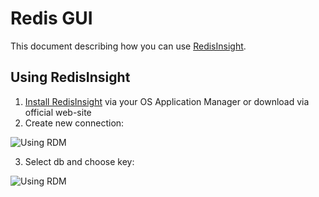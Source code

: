 # Redis GUI
This document describing how you can use [RedisInsight](https://redis.com/redis-enterprise/redis-insight/).

## Using RedisInsight
1. [Install RedisInsight](https://redis.com/redis-enterprise/redis-insight/) via your OS Application Manager or download via official web-site
2. Create new connection:

![Using RDM](images/ri_01.png)

3. Select db and choose key:

![Using RDM](images/ri_02.png)
